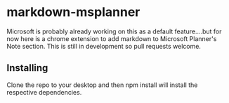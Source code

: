 #  markdown-msplanner 

Microsoft is probably already working on this as a default feature....but for now here is a chrome extension to add markdown to Microsoft Planner's Note section. This is still in development so pull requests welcome.

## Installing

Clone the repo to your desktop and then npm install will install the respective dependencies.